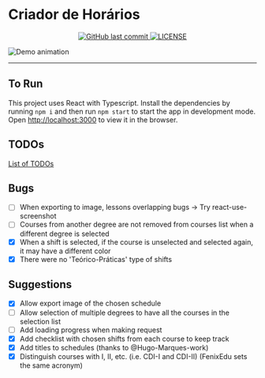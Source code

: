 # Criador de Horários

<p align="center">
  <a href="https://github.com/joaocmd/Criador-Horarios/commits/master" target="_blank">
    <img src="https://img.shields.io/github/last-commit/joaocmd/Criador-Horarios" alt="GitHub last commit">
  </a>

  <a href="https://github.com/joaocmd/Criador-Horarios/blob/master/LICENSE" target="_blank">
    <img alt="LICENSE" src="https://img.shields.io/github/license/joaocmd/Criador-Horarios">
  </a>
</p>

![Demo animation](./demo/demo.gif)

<hr>

## To Run

This project uses React with Typescript.
Install the dependencies by running `npm i` and then run `npm start` to start the app in development mode.\
Open [http://localhost:3000](http://localhost:3000) to view it in the browser.

## TODOs
[List of TODOs](./TODO.md)

## Bugs

- [ ] When exporting to image, lessons overlapping bugs -> Try react-use-screenshot
- [ ] Courses from another degree are not removed from courses list when a different degree is selected
- [X] When a shift is selected, if the course is unselected and selected again, it may have a different color
- [x] There were no 'Teórico-Práticas' type of shifts

## Suggestions

- [X] Allow export image of the chosen schedule
- [ ] Allow selection of multiple degrees to have all the courses in the selection list
- [ ] Add loading progress when making request
- [X] Add checklist with chosen shifts from each course to keep track
- [X] Add titles to schedules (thanks to @Hugo-Marques-work)
- [X] Distinguish courses with I, II, etc. (i.e. CDI-I and CDI-II) (FenixEdu sets the same acronym)
